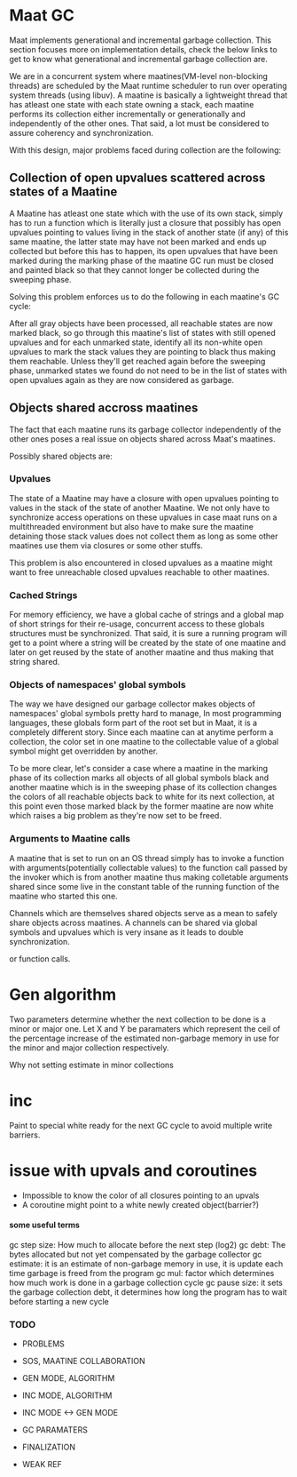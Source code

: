 # Maat GC

Maat implements generational and incremental garbage collection.
This section focuses more on implementation details, check the below
links to get to know what generational and incremental garbage
collection are.

We are in a concurrent system where maatines(VM-level non-blocking threads)
are scheduled by the Maat runtime scheduler to run over
operating system threads (using libuv). A maatine is basically a
lightweight thread that has atleast one state with each state owning
a stack, each maatine performs its collection either incrementally or
generationally and independently of the other ones. That said, a lot
must be considered to assure coherency and synchronization.

With this design, major problems faced during collection are the
following:

## Collection of open upvalues scattered across states of a Maatine

A Maatine has atleast one state which with the use of its own stack, simply
has to run a function which is literally just a closure that possibly
has open upvalues pointing to values living in the stack of another state
(if any) of this same maatine, the latter state may have not been marked
and ends up collected but before this has to happen, its open upvalues
that have been marked during the marking phase of the maatine GC run must
be closed and painted black so that they cannot longer be collected during
the sweeping phase.

Solving this problem enforces us to do the following in each maatine's
GC cycle:

After all gray objects have been processed, all reachable states are
now marked black, so go through this maatine's list of states with
still opened upvalues and for each unmarked state, identify all its
non-white open upvalues to mark the stack values they are pointing
to black thus making them reachable. Unless they'll get reached again
before the sweeping phase, unmarked states we found do not need to be in
the list of states with open upvalues again as they are now considered
as garbage.

## Objects shared accross maatines

The fact that each maatine runs its garbage collector independently
of the other ones poses a real issue on objects shared across Maat's
maatines.

Possibly shared objects are:

### Upvalues

The state of a Maatine may have a closure with open upvalues pointing
to values in the stack of the state of another Maatine. We not only have
to synchronize access operations on these upvalues in case maat runs on
a multithreaded environment but also have to make sure the maatine
detaining those stack values does not collect them as long as some other
maatines use them via closures or some other stuffs.

This problem is also encountered in closed upvalues as a maatine might
want to free unreachable closed upvalues reachable to other maatines.

### Cached Strings

For memory efficiency, we have a global cache of strings and a global map
of short strings for their re-usage, concurrent access to these
globals structures must be synchronized. That said, it is sure a running
program will get to a point where a string will be created by the state of
one maatine and later on get reused by the state of another maatine and thus
making that string shared.

### Objects of namespaces' global symbols

The way we have designed our garbage collector makes objects of
namespaces' global symbols pretty hard to manage, In most programming
languages, these globals form part of the root set but in Maat, it is a
completely different story. Since each maatine can at anytime perform a
collection, the color set in one maatine to the collectable value of
a global symbol might get overridden by another.

To be more clear, let's consider a case where a maatine in the marking
phase of its collection marks all objects of all global symbols black and
another maatine which is in the sweeping phase of its collection changes
the colors of all reachable objects back to white for its next
collection, at this point even those marked black by the former maatine
are now white which raises a big problem as they're now set to be freed.

### Arguments to Maatine calls

A maatine that is set to run on an OS thread simply has to invoke a
function with arguments(potentially collectable values) to the function
call passed by the invoker which is from another maatine thus making
colletable arguments shared since some live in the constant table of the
running function of the maatine who started this one.

Channels which are themselves shared objects serve as a mean to safely
share objects across maatines. A channels can be shared via global symbols
and upvalues which is very insane as it leads to double synchronization.

or function calls.







# Gen algorithm

Two parameters determine whether the next collection to be done is a
minor or major one. Let X and Y be paramaters which represent the ceil
of the percentage increase of the estimated non-garbage memory in use
for the minor and major collection respectively.

Why not setting estimate in minor collections

# inc

Paint to special white ready for the next GC cycle to avoid multiple
write barriers.

# issue with upvals and coroutines



- Impossible to know the color of all closures pointing to an upvals
- A coroutine might point to a white newly created object(barrier?)


#### some useful terms

gc step size: How much to allocate before the next step (log2)
gc debt: The bytes allocated but not yet compensated by the garbage collector
gc estimate: it is an estimate of non-garbage memory in use, it is update each time garbage is freed from the program
gc mul: factor which determines how much work is done in a garbage collection cycle
gc pause size: it sets the garbage collection debt, it determines how long the program has to wait
before starting a new cycle

### TODO

- PROBLEMS
- SOS, MAATINE COLLABORATION
- GEN MODE, ALGORITHM
- INC MODE, ALGORITHM
- INC MODE <-> GEN MODE
- GC PARAMATERS
- FINALIZATION

- WEAK REF
